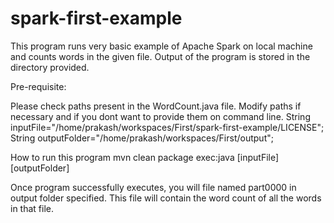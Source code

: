 # spark-first-example
This program runs very basic example of Apache Spark on local machine and counts words in the given file.
Output of the program is stored in the directory provided.

Pre-requisite:

Please check paths present in the WordCount.java file. Modify paths if necessary and if you dont want to provide them on command line.
String inputFile="/home/prakash/workspaces/First/spark-first-example/LICENSE";
String outputFolder="/home/prakash/workspaces/First/output";


How to run this program 
mvn clean package exec:java [inputFile] [outputFolder]

Once program successfully executes, you will file named part0000 in output folder specified.
This file will contain the word count of all the words in that file.

